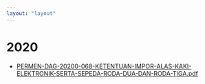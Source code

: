 ```yaml
---
layout: "layout"
---
```

# 2020
* [PERMEN-DAG-20200-068-KETENTUAN-IMPOR-ALAS-KAKI-ELEKTRONIK-SERTA-SEPEDA-RODA-DUA-DAN-RODA-TIGA.pdf](PERMEN-DAG-20200-068-KETENTUAN-IMPOR-ALAS-KAKI-ELEKTRONIK-SERTA-SEPEDA-RODA-DUA-DAN-RODA-TIGA.pdf)
